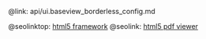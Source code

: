@link: api/ui.baseview_borderless_config.md

@seolinktop: [html5 framework](https://webix.com)
@seolink: [html5 pdf viewer](https://webix.com/widget/html5_pdf_viewer/)